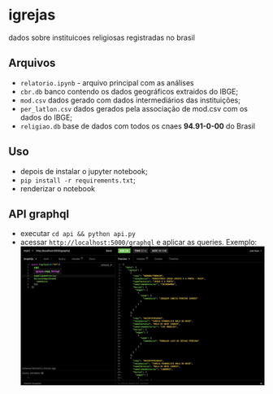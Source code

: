 # igrejas
dados sobre instituicoes religiosas registradas no brasil

## Arquivos
- `relatorio.ipynb` - arquivo principal com as análises
- `cbr.db` banco contendo os dados geográficos extraidos do IBGE;
- `mod.csv` dados gerado com dados intermediários das instituições;
- `per_latlon.csv` dados gerados pela associação de mod.csv com os dados do IBGE;
- `religiao.db` base de dados com todos os cnaes **94.91-0-00** do Brasil

## Uso
- depois de instalar o jupyter notebook;
- `pip install -r requirements.txt`;
- renderizar o notebook

## API graphql
- executar `cd api && python api.py`
- acessar `http://localhost:5000/graphql` e aplicar as queries. Exemplo:
![insomnia.png](insomnia.png)


